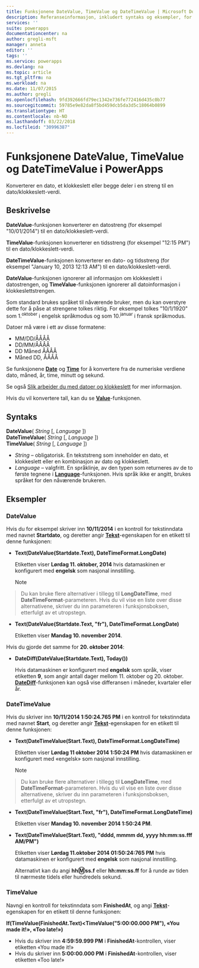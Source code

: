```yaml
---
title: Funksjonene DateValue, TimeValue og DateTimeValue | Microsoft Docs
description: Referanseinformasjon, inkludert syntaks og eksempler, for funksjonene DateValue, TimeValue og DateTimeValue i PowerApps
services: ''
suite: powerapps
documentationcenter: na
author: gregli-msft
manager: anneta
editor: ''
tags: ''
ms.service: powerapps
ms.devlang: na
ms.topic: article
ms.tgt_pltfrm: na
ms.workload: na
ms.date: 11/07/2015
ms.author: gregli
ms.openlocfilehash: 9fd392666fd79ec1342e736fe772416d435c0b77
ms.sourcegitcommit: 59785e9e82da8f5bd459dcb5da3d5c18064b0899
ms.translationtype: HT
ms.contentlocale: nb-NO
ms.lasthandoff: 03/22/2018
ms.locfileid: "30996387"
---
```

# <a name="datevalue-timevalue-and-datetimevalue-functions-in-powerapps"></a>Funksjonene DateValue, TimeValue og DateTimeValue i PowerApps
Konverterer en dato, et klokkeslett eller begge deler i en streng til en dato/klokkeslett-verdi.

## <a name="description"></a>Beskrivelse
**DateValue**-funksjonen konverterer en datostreng (for eksempel "10/01/2014") til en dato/klokkeslett-verdi.

**TimeValue**-funksjonen konverterer en tidsstreng (for eksempel "12:15 PM") til en dato/klokkeslett-verdi.

**DateTimeValue**-funksjonen konverterer en dato- og tidsstreng (for eksempel "January 10, 2013 12:13 AM") til en dato/klokkeslett-verdi.

**DateValue**-funksjonen ignorerer all informasjon om klokkeslett i datostrengen, og **TimeValue**-funksjonen ignorerer all datoinformasjon i klokkeslettstrengen.

Som standard brukes språket til nåværende bruker, men du kan overstyre dette for å påse at strengene tolkes riktig. For eksempel tolkes "10/1/1920" som 1.<sup>oktober</sup> i engelsk språkmodus og som 10.<sup>januar</sup> i fransk språkmodus.

Datoer må være i ett av disse formatene:

* MM/DD/ÅÅÅÅ
* DD/MM/ÅÅÅÅ
* DD Måned ÅÅÅÅ
* Måned DD, ÅÅÅÅ

Se funksjonene **[Date](function-date-time.md)**  og **[Time](function-date-time.md)** for å konvertere fra de numeriske verdiene dato, måned, år, time, minutt og sekund.

Se også [Slik arbeider du med datoer og klokkeslett](../show-text-dates-times.md) for mer informasjon.

Hvis du vil konvertere tall, kan du se **[Value](function-value.md)**-funksjonen.

## <a name="syntax"></a>Syntaks
**DateValue**( *String* [, *Language* ])<br>**DateTimeValue**( *String* [, *Language* ])<br>**TimeValue**( *String* [, *Language* ])

* *String* – obligatorisk.  En tekststreng som inneholder en dato, et klokkeslett eller en kombinasjon av dato og klokkeslett.
* *Language* – valgfritt.  En språklinje, av den typen som returneres av de to første tegnene i **[Language](function-language.md)**-funksjonen.  Hvis språk ikke er angitt, brukes språket for den nåværende brukeren.  

## <a name="examples"></a>Eksempler
### <a name="datevalue"></a>DateValue
Hvis du for eksempel skriver inn **10/11/2014** i en kontroll for tekstinndata med navnet **Startdato**, og deretter angir **[Tekst](../controls/properties-core.md)**-egenskapen for en etikett til denne funksjonen:

* **Text(DateValue(Startdate.Text), DateTimeFormat.LongDate)**
  
    Etiketten viser **Lørdag 11. oktober, 2014** hvis datamaskinen er konfigurert med **engelsk** som nasjonal innstilling.
  
    > [!NOTE]
> Du kan bruke flere alternativer i tillegg til **LongDateTime**, med **DateTimeFormat**-parameteren. Hvis du vil vise en liste over disse alternativene, skriver du inn parameteren i funksjonsboksen, etterfulgt av et utropstegn.
* **Text(DateValue(Startdate.Text, "fr"), DateTimeFormat.LongDate)**
  
    Etiketten viser **Mandag 10. november 2014**.

Hvis du gjorde det samme for **20. oktober 2014**:

* **DateDiff(DateValue(Startdate.Text), Today())**
  
    Hvis datamaskinen er konfigurert med **engelsk** som språk, viser etiketten **9**, som angir antall dager mellom 11. oktober og 20. oktober. **[DateDiff](function-dateadd-datediff.md)**-funksjonen kan også vise differansen i måneder, kvartaler eller år.

### <a name="datetimevalue"></a>DateTimeValue
Hvis du skriver inn **10/11/2014 1:50:24.765 PM** i en kontroll for tekstinndata med navnet **Start**, og deretter angir **[Tekst](../controls/properties-core.md)**-egenskapen for en etikett til denne funksjonen:

* **Text(DateTimeValue(Start.Text), DateTimeFormat.LongDateTime)**
  
    Etiketten viser **Lørdag 11 oktober 2014 1:50:24 PM** hvis datamaskinen er konfigurert med «engelsk» som nasjonal innstilling.
  
    > [!NOTE]
> Du kan bruke flere alternativer i tillegg til **LongDateTime**, med **DateTimeFormat**-parameteren. Hvis du vil vise en liste over disse alternativene, skriver du inn parameteren i funksjonsboksen, etterfulgt av et utropstegn.
* **Text(DateTimeValue(Start.Text, "fr"), DateTimeFormat.LongDateTime)**
  
    Etiketten viser **Mandag 10. november 2014 1:50:24 PM**.
* **Text(DateTimeValue(Start.Text), "dddd, mmmm dd, yyyy hh:mm:ss.fff AM/PM")**
  
    Etiketten viser **Lørdag 11.oktober 2014 01:50:24:765 PM** hvis datamaskinen er konfigurert med **engelsk** som nasjonal innstilling.
  
    Alternativt kan du angi **hh:m:ss.f** eller **hh:mm:ss.ff** for å runde av tiden til nærmeste tidels eller hundredels sekund.

### <a name="timevalue"></a>TimeValue
Navngi en kontroll for tekstinndata som **FinishedAt**, og angi **[Tekst](../controls/properties-core.md)**-egenskapen for en etikett til denne funksjonen:

**If(TimeValue(FinishedAt.Text)<TimeValue("5:00:00.000 PM"), «You made it!», «Too late!»)**

* Hvis du skriver inn **4:59:59.999 PM** i **FinishedAt**-kontrollen, viser etiketten «You made it!»
* Hvis du skriver inn **5:00:00.000 PM** i **FinishedAt**-kontrollen, viser etiketten «Too late!»

